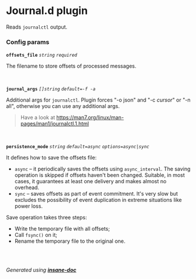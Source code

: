 # Journal.d plugin
Reads `journalctl` output.

### Config params
**`offsets_file`** *`string`* *`required`* 

The filename to store offsets of processed messages.

<br>

**`journal_args`** *`[]string`* *`default=-f -a`* 

Additional args for `journalctl`.
Plugin forces "-o json" and "-c *cursor*" or "-n all", otherwise
you can use any additional args.
> Have a look at https://man7.org/linux/man-pages/man1/journalctl.1.html

<br>

**`persistence_mode`** *`string`* *`default=async`* *`options=async|sync`* 

It defines how to save the offsets file:
*  `async` – it periodically saves the offsets using `async_interval`. The saving operation is skipped if offsets haven't been changed. Suitable, in most cases, it guarantees at least one delivery and makes almost no overhead.
*  `sync` – saves offsets as part of event commitment. It's very slow but excludes the possibility of event duplication in extreme situations like power loss.

Save operation takes three steps:
*  Write the temporary file with all offsets;
*  Call `fsync()` on it;
*  Rename the temporary file to the original one.

<br>


<br>*Generated using [__insane-doc__](https://github.com/vitkovskii/insane-doc)*